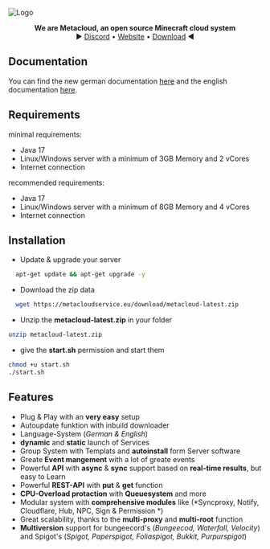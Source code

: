 
![Logo](https://i.ibb.co/0XX0JTh/banner.png)

<p>
  <p align="center">
   <b>We are Metacloud, an open source Minecraft cloud system</b>
    <br>
    ► <a href="https://discord.com/invite/4kKEcaP9WC">Discord</a>
    •
    <a href="https://metacloudservice.eu">Website</a>
    •
    <a href="https://metacloudservice.eu/download/metacloud-latest.zip">Download</a>
     ◄
  </p>
</p>

## Documentation
You can find the new german documentation <a href="https://metacloud.gitbook.io/metacloud-willkommen/">here</a> and the english documentation <a href="https://metacloud.gitbook.io/metacloud-welcome/">here</a>.

## Requirements
minimal requirements: 
 * Java 17
 * Linux/Windows server with a minimum of 3GB Memory and 2 vCores
 * Internet connection
 
 recommended requirements: 
 * Java 17
 * Linux/Windows server with a minimum of 8GB Memory and 4 vCores
 * Internet connection

## Installation

+ Update & upgrade your server
```bash
  apt-get update && apt-get upgrade -y
```
+ Download the zip data
```bash
  wget https://metacloudservice.eu/download/metacloud-latest.zip
```
 + Unzip the **metacloud-latest.zip** in your folder
```bash
unzip metacloud-latest.zip
```
 + give the **start.sh** permission and start them
```bash
chmod +u start.sh
./start.sh
```
    

## Features

- Plug & Play with an **very easy** setup
- Autoupdate funktion with inbuild downloader
- Language-System (*German & English*)
- **dynamic** and **static** launch of Services
- Group System with Templats and **autoinstall** form Server software
- Greate **Event mangement** with a lot of greate events
- Powerful **API** with **async** & **sync** support based on **real-time results**, but easy to Learn
- Powerful **REST-API** with **put** & **get** function
- **CPU-Overload protaction** with **Queuesystem** and more 
- Modular system with **comprehensive modules** like (*Syncproxy, Notify, Cloudflare, Hub, NPC, Sign & Permission *)
- Great scalability, thanks to the **multi-proxy** and **multi-root** function
- **Multiversion** support for bungeecord's (*Bungeecod, Waterfall, Velocity*) and Spigot's (*Spigot, Paperspigot, Foliaspigot, Bukkit, Purpurspigot*)
